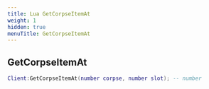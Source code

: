 ```yaml
---
title: Lua GetCorpseItemAt
weight: 1
hidden: true
menuTitle: GetCorpseItemAt
---
```

## GetCorpseItemAt
```lua
Client:GetCorpseItemAt(number corpse, number slot); -- number
```